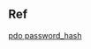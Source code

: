 ## Ref
[pdo password_hash](https://stackoverflow.com/questions/29777684/how-do-i-use-password-hashing-with-pdo-to-make-my-code-more-secure)